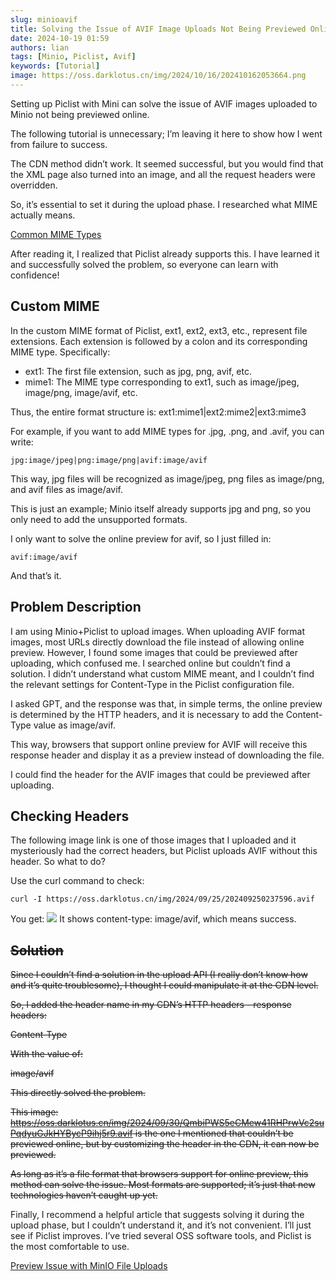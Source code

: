 ```yaml
---
slug: minioavif
title: Solving the Issue of AVIF Image Uploads Not Being Previewed Online with Minio+Piclist
date: 2024-10-19 01:59
authors: lian
tags: [Minio, Piclist, Avif]
keywords: [Tutorial]
image: https://oss.darklotus.cn/img/2024/10/16/202410162053664.png
---
```


Setting up Piclist with Mini can solve the issue of AVIF images uploaded to Minio not being previewed online.

<!-- truncate -->

The following tutorial is unnecessary; I’m leaving it here to show how I went from failure to success.

The CDN method didn’t work. It seemed successful, but you would find that the XML page also turned into an image, and all the request headers were overridden.

So, it’s essential to set it during the upload phase. I researched what MIME actually means.

[Common MIME Types](https://developer.mozilla.org/zh-CN/docs/Web/HTTP/MIME_types/Common_types)

After reading it, I realized that Piclist already supports this. I have learned it and successfully solved the problem, so everyone can learn with confidence!

## Custom MIME

In the custom MIME format of Piclist, ext1, ext2, ext3, etc., represent file extensions. Each extension is followed by a colon and its corresponding MIME type. Specifically:

- ext1: The first file extension, such as jpg, png, avif, etc.
- mime1: The MIME type corresponding to ext1, such as image/jpeg, image/png, image/avif, etc.

Thus, the entire format structure is:
ext1:mime1|ext2:mime2|ext3:mime3

For example, if you want to add MIME types for .jpg, .png, and .avif, you can write:

```
jpg:image/jpeg|png:image/png|avif:image/avif
```

This way, jpg files will be recognized as image/jpeg, png files as image/png, and avif files as image/avif.

This is just an example; Minio itself already supports jpg and png, so you only need to add the unsupported formats.

I only want to solve the online preview for avif, so I just filled in:
```
avif:image/avif
```
And that’s it.

## Problem Description

I am using Minio+Piclist to upload images. When uploading AVIF format images, most URLs directly download the file instead of allowing online preview. However, I found some images that could be previewed after uploading, which confused me. I searched online but couldn’t find a solution. I didn’t understand what custom MIME meant, and I couldn’t find the relevant settings for Content-Type in the Piclist configuration file.

I asked GPT, and the response was that, in simple terms, the online preview is determined by the HTTP headers, and it is necessary to add the Content-Type value as image/avif.

This way, browsers that support online preview for AVIF will receive this response header and display it as a preview instead of downloading the file.

I could find the header for the AVIF images that could be previewed after uploading.

## Checking Headers

The following image link is one of those images that I uploaded and it mysteriously had the correct headers, but Piclist uploads AVIF without this header. So what to do?

Use the curl command to check:

```
curl -I https://oss.darklotus.cn/img/2024/09/25/202409250237596.avif
```

You get:
![](https://oss.darklotus.cn/img/2024/10/19/WX20241019-015048@2x.avif)
It shows content-type: image/avif, which means success.

## ~~Solution~~

~~Since I couldn’t find a solution in the upload API (I really don’t know how and it’s quite troublesome), I thought I could manipulate it at the CDN level.~~

~~So, I added the header name in my CDN’s HTTP headers - response headers:~~

~~Content-Type~~

~~With the value of:~~

~~image/avif~~

~~This directly solved the problem.~~

~~This image: https://oss.darklotus.cn/img/2024/09/30/QmbiPWS5eCMew41RHPrwVc2suPqdyuGJkHYBycP9ihj5r9.avif is the one I mentioned that couldn’t be previewed online, but by customizing the header in the CDN, it can now be previewed.~~

~~As long as it’s a file format that browsers support for online preview, this method can solve the issue. Most formats are supported; it’s just that new technologies haven’t caught up yet.~~

Finally, I recommend a helpful article that suggests solving it during the upload phase, but I couldn’t understand it, and it’s not convenient. I’ll just see if Piclist improves. I’ve tried several OSS software tools, and Piclist is the most comfortable to use.

[Preview Issue with MinIO File Uploads](https://blog.csdn.net/qq_44038822/article/details/138656016)